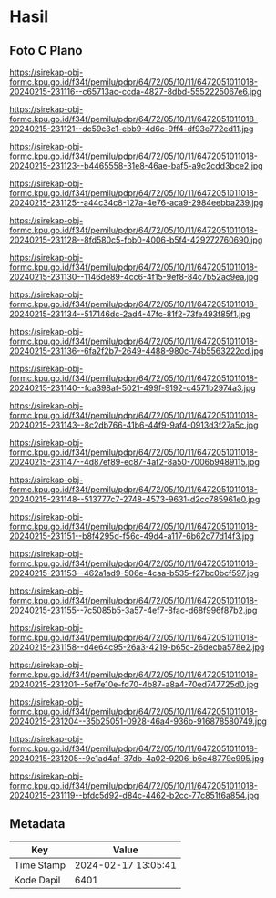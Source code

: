 # Hasil

## Foto C Plano

https://sirekap-obj-formc.kpu.go.id/f34f/pemilu/pdpr/64/72/05/10/11/6472051011018-20240215-231116--c65713ac-ccda-4827-8dbd-5552225067e6.jpg

https://sirekap-obj-formc.kpu.go.id/f34f/pemilu/pdpr/64/72/05/10/11/6472051011018-20240215-231121--dc59c3c1-ebb9-4d6c-9ff4-df93e772ed11.jpg

https://sirekap-obj-formc.kpu.go.id/f34f/pemilu/pdpr/64/72/05/10/11/6472051011018-20240215-231123--b4465558-31e8-46ae-baf5-a9c2cdd3bce2.jpg

https://sirekap-obj-formc.kpu.go.id/f34f/pemilu/pdpr/64/72/05/10/11/6472051011018-20240215-231125--a44c34c8-127a-4e76-aca9-2984eebba239.jpg

https://sirekap-obj-formc.kpu.go.id/f34f/pemilu/pdpr/64/72/05/10/11/6472051011018-20240215-231128--8fd580c5-fbb0-4006-b5f4-429272760690.jpg

https://sirekap-obj-formc.kpu.go.id/f34f/pemilu/pdpr/64/72/05/10/11/6472051011018-20240215-231130--1146de89-4cc6-4f15-9ef8-84c7b52ac9ea.jpg

https://sirekap-obj-formc.kpu.go.id/f34f/pemilu/pdpr/64/72/05/10/11/6472051011018-20240215-231134--517146dc-2ad4-47fc-81f2-73fe493f85f1.jpg

https://sirekap-obj-formc.kpu.go.id/f34f/pemilu/pdpr/64/72/05/10/11/6472051011018-20240215-231136--6fa2f2b7-2649-4488-980c-74b5563222cd.jpg

https://sirekap-obj-formc.kpu.go.id/f34f/pemilu/pdpr/64/72/05/10/11/6472051011018-20240215-231140--fca398af-5021-499f-9192-c4571b2974a3.jpg

https://sirekap-obj-formc.kpu.go.id/f34f/pemilu/pdpr/64/72/05/10/11/6472051011018-20240215-231143--8c2db766-41b6-44f9-9af4-0913d3f27a5c.jpg

https://sirekap-obj-formc.kpu.go.id/f34f/pemilu/pdpr/64/72/05/10/11/6472051011018-20240215-231147--4d87ef89-ec87-4af2-8a50-7006b9489115.jpg

https://sirekap-obj-formc.kpu.go.id/f34f/pemilu/pdpr/64/72/05/10/11/6472051011018-20240215-231148--513777c7-2748-4573-9631-d2cc785961e0.jpg

https://sirekap-obj-formc.kpu.go.id/f34f/pemilu/pdpr/64/72/05/10/11/6472051011018-20240215-231151--b8f4295d-f56c-49d4-a117-6b62c77d14f3.jpg

https://sirekap-obj-formc.kpu.go.id/f34f/pemilu/pdpr/64/72/05/10/11/6472051011018-20240215-231153--462a1ad9-506e-4caa-b535-f27bc0bcf597.jpg

https://sirekap-obj-formc.kpu.go.id/f34f/pemilu/pdpr/64/72/05/10/11/6472051011018-20240215-231155--7c5085b5-3a57-4ef7-8fac-d68f996f87b2.jpg

https://sirekap-obj-formc.kpu.go.id/f34f/pemilu/pdpr/64/72/05/10/11/6472051011018-20240215-231158--d4e64c95-26a3-4219-b65c-26decba578e2.jpg

https://sirekap-obj-formc.kpu.go.id/f34f/pemilu/pdpr/64/72/05/10/11/6472051011018-20240215-231201--5ef7e10e-fd70-4b87-a8a4-70ed747725d0.jpg

https://sirekap-obj-formc.kpu.go.id/f34f/pemilu/pdpr/64/72/05/10/11/6472051011018-20240215-231204--35b25051-0928-46a4-936b-916878580749.jpg

https://sirekap-obj-formc.kpu.go.id/f34f/pemilu/pdpr/64/72/05/10/11/6472051011018-20240215-231205--9e1ad4af-37db-4a02-9206-b6e48779e995.jpg

https://sirekap-obj-formc.kpu.go.id/f34f/pemilu/pdpr/64/72/05/10/11/6472051011018-20240215-231119--bfdc5d92-d84c-4462-b2cc-77c851f6a854.jpg


## Metadata

| Key        | Value               |
| ---------- | ------------------- |
| Time Stamp | 2024-02-17 13:05:41 |
| Kode Dapil | 6401                |



